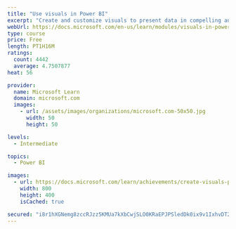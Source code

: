 ```yaml
---
title: "Use visuals in Power BI"
excerpt: "Create and customize visuals to present data in compelling and insightful ways."
webUrl: https://docs.microsoft.com/en-us/learn/modules/visuals-in-power-bi/
type: course
price: Free
length: PT1H16M
ratings:
  count: 4442
  average: 4.7507877
heat: 56

provider:
  name: Microsoft Learn
  domain: microsoft.com
  images:
    - url: /assets/images/organizations/microsoft.com-50x50.jpg
      width: 50
      height: 50

levels:
  - Intermediate

topics:
  - Power BI

images:
  - url: https://docs.microsoft.com/learn/achievements/create-visuals-power-bi-desktop-social.png
    width: 800
    height: 400
    isCached: true

secured: "i8r1hXGNemg8zccRJzz5KMUa7kXbCwjSLO0KRaEPJPSledDk0ix9v1IxhvDT2LwPYgEfHA5OseB2S1xpKeeJTcH75SrdF3Lh9h81tXChaLTA6oDFxxTm+4Ug/ThxtoZdfjKW1OFLo0DA3b6sslmq3UoWV//Ax0Zyyeu8QErQZZDs32Yrozy35YqxeGpC0B0WvGNT1cseoO3KCrA2GXJDaobMk4E3zlhnA9BhrWAna6Ja3heN73o7ZF0gWmcFSZV3222gHBoP+hn81kJelD+DYOleSFzk1F2VjQkuDDeIAb4bjIh6kkUIlPanpVqn+48aRAkgHkNebtW7wIO54AZqcPK4ljDOxWl4bO9n0t178AjU0kTwgXen4RnLZDGX8teFiAAlw7MwoO4fu+esmxAKriOgdZ81J7SwSP7dpC8GLB8=;zguKTrX7F9Wlq2kFNOxXIw=="
---
```


